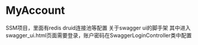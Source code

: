 # MyAccount
SSM项目，里面有redis druid连接池等配置
关于swagger ui的脚手架  其中进入swagger_ui.html页面需要登录，账户密码在SwaggerLoginController类中配置
